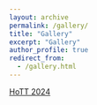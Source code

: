 ```yaml
---
layout: archive
permalink: /gallery/
title: "Gallery"
excerpt: "Gallery"
author_profile: true
redirect_from: 
  - /gallery.html
---
```



[HoTT 2024](HoTT_Group_photo.jpeg)

